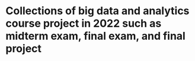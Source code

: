 # Collections of big data and analytics course project in 2022 such as midterm exam, final exam, and final project
